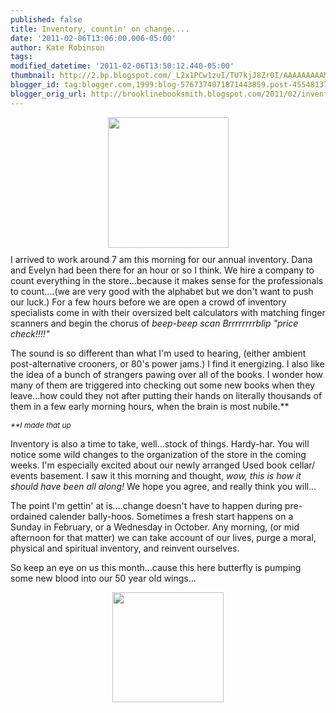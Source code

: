 ```yaml
---
published: false
title: Inventory, countin' on change....
date: '2011-02-06T13:06:00.006-05:00'
author: Kate Robinson
tags: 
modified_datetime: '2011-02-06T13:50:12.440-05:00'
thumbnail: http://2.bp.blogspot.com/_L2x1PCw1zuI/TU7kjJ8Zr0I/AAAAAAAAAM4/_seatEuRCRg/s72-c/a-counting-sheep2.gif
blogger_id: tag:blogger.com,1999:blog-5767374071871443859.post-4554813768914583271
blogger_orig_url: http://brooklinebooksmith.blogspot.com/2011/02/inventory-countin-on-change.html
---
```


<p><img style="TEXT-ALIGN: center; MARGIN: 0px auto 10px; WIDTH: 193px; DISPLAY: block; HEIGHT: 209px; CURSOR: hand" id="BLOGGER_PHOTO_ID_5570641081719697218" border="0" alt="" src="http://2.bp.blogspot.com/_L2x1PCw1zuI/TU7kjJ8Zr0I/AAAAAAAAAM4/_seatEuRCRg/s400/a-counting-sheep2.gif" />I arrived to work around 7 am this morning for our annual inventory. Dana and Evelyn had been there for an hour or so I think. We hire a company to count everything in the store...because it makes sense for the professionals to count....(we are very good with the alphabet but we don't want to push our luck.) For a few hours before we are open a crowd of inventory specialists come in with their oversized belt calculators with matching finger scanners and begin the chorus of <em>beep-beep scan Brrrrrrrrblip "price check!!!!"</em></p><p>The sound is so different than what I'm used to hearing, (either ambient post-alternative crooners, or 80's power jams.) I find it energizing. I also like the idea of a bunch of strangers pawing over all of the books. I wonder how many of them are triggered into checking out some new books when they leave...how could they not after putting their hands on literally thousands of them in a few early morning hours, when the brain is most nubile.**</p><p><em><span style="font-size:85%;">**I made that up</span></em></p><p>Inventory is also a time to take, well...stock of things. Hardy-har. You will notice some wild changes to the organization of the store in the coming weeks. I'm especially excited about our newly arranged Used book cellar/ events basement. I saw it this morning and thought, <em>wow, this is how it should have been all along! </em>We hope you agree, and really think you will...</p><p>The point I'm gettin' at is....change doesn't have to happen during pre-ordained calender bally-hoos. Sometimes a fresh start happens on a Sunday in February, or a Wednesday in October. Any morning, (or mid afternoon for that matter) we can take account of our lives, purge a moral, physical and spiritual inventory, and reinvent ourselves. </p><p>So keep an eye on us this month...cause this here butterfly is pumping some new blood into our 50 year old wings...</p><p><img style="TEXT-ALIGN: center; MARGIN: 0px auto 10px; WIDTH: 178px; DISPLAY: block; HEIGHT: 176px; CURSOR: hand" id="BLOGGER_PHOTO_ID_5570641207270329090" border="0" alt="" src="http://2.bp.blogspot.com/_L2x1PCw1zuI/TU7kqdqASwI/AAAAAAAAANA/uAUMmaEeyl4/s400/Counting%252520cookies.jpg" /></p>
